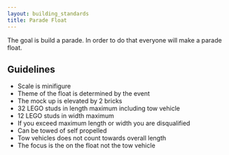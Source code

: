 ```yaml
---
layout: building_standards
title: Parade Float
---
```


The goal is build a parade. In order to do that everyone will make a parade float.

## Guidelines
* Scale is minifigure
* Theme of the float is determined by the event
* The mock up is elevated by 2 bricks
* 32 LEGO studs in length maximum including tow vehicle
* 12 LEGO studs in width maximum
* If you exceed maximum length or width you are disqualified
* Can be towed of self propelled
* Tow vehicles does not count towards overall length
* The focus is the on the float not the tow vehicle
